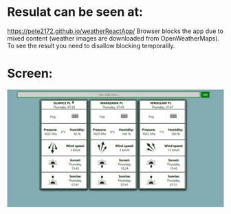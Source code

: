 # Resulat can be seen at:
https://pete2172.github.io/weatherReactApp/
Browser blocks the app due to mixed content (weather images are downloaded from OpenWeatherMaps). To see the result you need to disallow blocking temporalily.

# Screen:
![Example](https://raw.githubusercontent.com/Pete2172/weatherReactApp/master/image.PNG)

